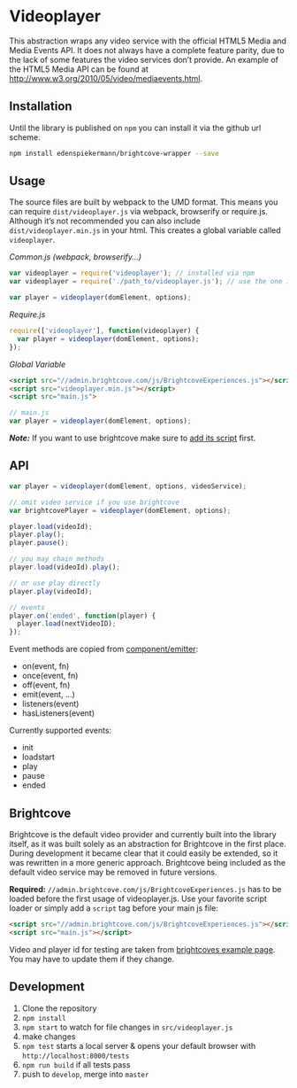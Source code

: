 # Videoplayer

This abstraction wraps any video service with the official HTML5 Media and Media Events API. It does not always have a complete feature parity, due to the lack of some features the video services don’t provide. An example of the HTML5 Media API can be found at http://www.w3.org/2010/05/video/mediaevents.html.


## Installation

Until the library is published on `npm` you can install it via the github url scheme.

```bash
npm install edenspiekermann/brightcove-wrapper --save
```


## Usage

The source files are built by webpack to the UMD format. This means you can require `dist/videoplayer.js` via webpack, browserify or require.js. Although it’s not recommended you can also include `dist/videoplayer.min.js` in your html. This creates a global variable called `videoplayer`.

_Common.js (webpack, browserify…)_
```js
var videoplayer = require('videoplayer'); // installed via npm
var videoplayer = require('./path_to/videoplayer.js'); // use the one in the dist folder

var player = videoplayer(domElement, options);
```

_Require.js_
```js
require(['videoplayer'], function(videoplayer) {
  var player = videoplayer(domElement, options);
});
```

_Global Variable_
```html
<script src="//admin.brightcove.com/js/BrightcoveExperiences.js"></script>
<script src="videoplayer.min.js"></script>
<script src="main.js">
```
```js
// main.js
var player = videoplayer(domElement, options);
```

___Note:___ If you want to use brightcove make sure to [add its script](#brightcove) first.


## API

```js
var player = videoplayer(domElement, options, videoService);

// omit video service if you use brightcove
var brightcovePlayer = videoplayer(domElement, options);

player.load(videoId);
player.play();
player.pause();

// you may chain methods
player.load(videoId).play();

// or use play directly
player.play(videoId);

// events
player.on('ended', function(player) {
  player.load(nextVideoID);
});
```

Event methods are copied from [component/emitter](https://github.com/component/emitter):
- on(event, fn)
- once(event, fn)
- off(event, fn)
- emit(event, …)
- listeners(event)
- hasListeners(event)

Currently supported events:
- init
- loadstart
- play
- pause
- ended


## Brightcove

Brightcove is the default video provider and currently built into the library itself, as it was built solely as an abstraction for Brightcove in the first place. During development it became clear that it could easily be extended, so it was rewritten in a more generic approach. Brightcove being included as the default video service may be removed in future versions.

__Required:__ `//admin.brightcove.com/js/BrightcoveExperiences.js` has to be loaded before the first usage of videoplayer.js. Use your favorite script loader or simply add a `script` tag before your main js file:
```html
<script src="//admin.brightcove.com/js/BrightcoveExperiences.js"></script>
<script src="main.js"></script>
```

Video and player id for testing are taken from [brightcoves example page](http://files.brightcove.com/content.html). You may have to update them if they change.


## Development

1. Clone the repository
2. `npm install`
3. `npm start` to watch for file changes in `src/videoplayer.js`
4. make changes
5. `npm test` starts a local server & opens your default browser with `http://localhost:8000/tests`
6. `npm run build` if all tests pass
7. push to `develop`, merge into `master`

